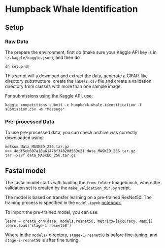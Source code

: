 # Humpback Whale Identification

## Setup

### Raw Data

The prepare the environment, first do (make sure your Kaggle API key is in `~/.kaggle/kaggle.json`), and then do

```{bash}
sh setup.sh
```

This script will a download and extract the data, generate a CIFAR-like directory substructure, create the `labels.csv` file and create a validation directory from classes with more than one sample image.

For submissions using the Kaggle API, use:

```{bash}
kaggle competitions submit -c humpback-whale-identification -f submission.csv -m "Message"
```

### Pre-processed Data

To use pre-processed data, you can check archive was correctly downloaded using:

```{bash}
md5sum data_MASKED_256.tar.gz
>>> 4ddf5eb697a18a61476f34820d589c21 data_MASKED_256.tar.gz
tar -xzvf data_MASKED_256.tar.gz
```

## Fastai model

The fastai model starts with loading the `from_folder` Imagebunch, where the validation set is created by the `make_validation_dir.py` script.

The model is based on transfer learning on a pre-trained ResNet50. The training process is specified in the `model.ipynb` [notebook](model.ipynb).

To import the pre-trained model, you can use:

```{python}
learn = create_cnn(data, models.resnet50, metrics=[accuracy, map5])
learn.load('stage-1-resnet50')
```

Where in the `models/` directory, `stage-1-resnet50` is before fine-tuning, and `stage-2-resnet50` is after fine tuning.
